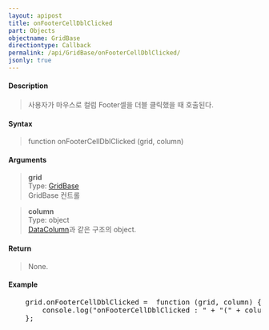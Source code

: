 ```yaml
---
layout: apipost
title: onFooterCellDblClicked
part: Objects
objectname: GridBase
directiontype: Callback
permalink: /api/GridBase/onFooterCellDblClicked/
jsonly: true
---
```



#### Description

> 사용자가 마우스로 컬럼 Footer셀을 더블 클릭했을 때 호출된다.  

#### Syntax

> function onFooterCellDblClicked (grid, column)  

#### Arguments

> **grid**  
> Type: [GridBase](/api/GridBase/)  
> GridBase 컨트롤  

> **column**  
> Type: object  
> [DataColumn](/api/types/DataColumn/)과 같은 구조의 object.  

#### Return

> None.  

#### Example

<pre class="prettyprint">
    grid.onFooterCellDblClicked =  function (grid, column) {
        console.log("onFooterCellDblClicked : " + "(" + column.name + ")")
    };
</pre>


